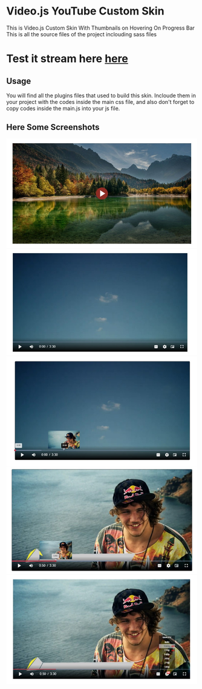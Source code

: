 # Video.js YouTube Custom Skin
This is Video.js Custom Skin With Thumbnails on Hovering On Progress Bar
This is all the source files of the project inclouding sass files
# Test it stream here [here](https://happy-lewin-ec7996.netlify.app/)
## Usage
You will find all the plugins files that used to build this skin. Incloude them in your project with the codes inside the main css file, and also don't forget to copy codes inside the main.js into your js file.
## Here Some Screenshots
![](images/screenshot01.jpg)
![](images/screenshot02.jpg)
![](images/screenshot03.jpg)
![](images/screenshot04.jpg)
![](images/screenshot05.jpg)
